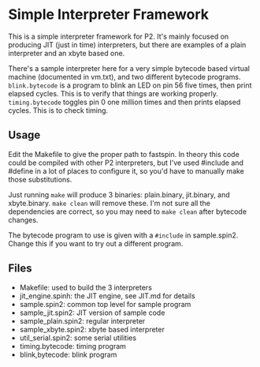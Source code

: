 # Simple Interpreter Framework

This is a simple interpreter framework for P2. It's mainly focused
on producing JIT (just in time) interpreters, but there are examples
of a plain interpreter and an xbyte based one.

There's a sample interpreter here for a very simple bytecode based
virtual machine (documented in vm.txt), and two different bytecode
programs. `blink.bytecode` is a program to blink an LED on pin 56
five times, then print elapsed cycles. This is to verify that things
are working properly. `timing.bytecode` toggles pin 0 one million
times and then prints elapsed cycles. This is to check timing.

## Usage

Edit the Makefile to give the proper path to fastspin. In theory this
code could be compiled with other P2 interpreters, but I've used
#include and #define in a lot of places to configure it, so you'd have
to manually make those substitutions.

Just running `make` will produce 3 binaries: plain.binary, jit.binary,
and xbyte.binary. `make clean` will remove these. I'm not sure all
the dependencies are correct, so you may need to `make clean` after
bytecode changes.

The bytecode program to use is given with a `#include` in sample.spin2.
Change this if you want to try out a different program.

## Files

  * Makefile:           used to build the 3 interpreters
  * jit_engine.spinh:   the JIT engine, see JIT.md for details
  * sample.spin2:       common top level for sample program
  * sample_jit.spin2:   JIT version of sample code
  * sample_plain.spin2: regular interpreter
  * sample_xbyte.spin2: xbyte based interpreter
  * util_serial.spin2:  some serial utilities
  * timing.bytecode:    timing program
  * blink,bytecode:     blink program
  